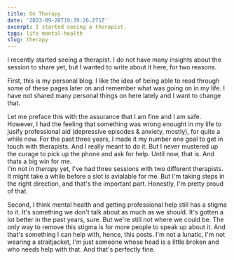 ```yaml
---
title: On Therapy
date: '2023-09-28T19:39:26.271Z'
excerpt: I started seeing a therapist.
tags: life mental-health
slug: therapy
---
```


I recently started seeing a therapist. I do not have many insights about the session to share yet, but I wanted to write about it here, for two reasons.

First, this is my personal blog. I like the idea of being able to read through some of these pages later on and remember what was going on in my life. I have not shared many personal things on here lately and I want to change that.

Let me preface this with the assurance that I am fine and I am safe.  
However, I had the feeling that something was wrong enought in my life to jusify professional aid (depressive episodes & anxiety, mostly), for quite a while now. For the past three years, I made it my number one goal to get in touch with therapists. And I really meant to do it. But I never mustered up the curage to pick up the phone and ask for help. Until now, that is. And thats a big win for me.  
I'm not _in therapy_ yet, I've had three sessions with two different therapists. It might take a while before a slot is avialable for me. But I'm taking steps in the right direction, and that's the important part. Honestly, I'm pretty proud of that.

Second, I think mental health and getting professional help still has a stigma to it. It's something we don't talk about as much as we should. It's gotten a lot better in the past years, sure. But we're still not where we could be. The only way to remove this stigma is for more people to speak up about it. And that's something I can help with, hence, this posts. I'm not a lunatic, I'm not wearing a straitjacket, I'm just someone whose head is a little broken and who needs help with that. And that's perfectly fine.
